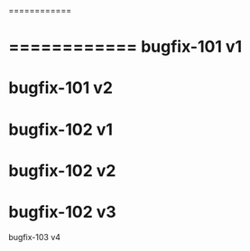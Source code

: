 ============

============
bugfix-101 v1
============
bugfix-101 v2
============
bugfix-102 v1
============
bugfix-102 v2
============
bugfix-102 v3
============
bugfix-103 v4
